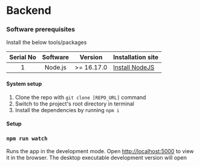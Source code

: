 # Backend

### Software prerequisites

Install the below tools/packages

| Serial No   | Software           | Version   | Installation site |
| :---------: | :----------------: | :-------: | :---------------- |
| 1           | Node.js            | >= 16.17.0  | [Install NodeJS](https://nodejs.org/en/download/) |

#### System setup
1. Clone the repo with `git clone [REPO_URL]` command
2. Switch to the project's root directory in terminal
3. Install the dependencies by running `npm i`

#### Setup
### `npm run watch`

Runs the app in the development mode.
Open [http://localhost:5000](http://localhost:5000) to view it in the browser.
The desktop executable development version will open


